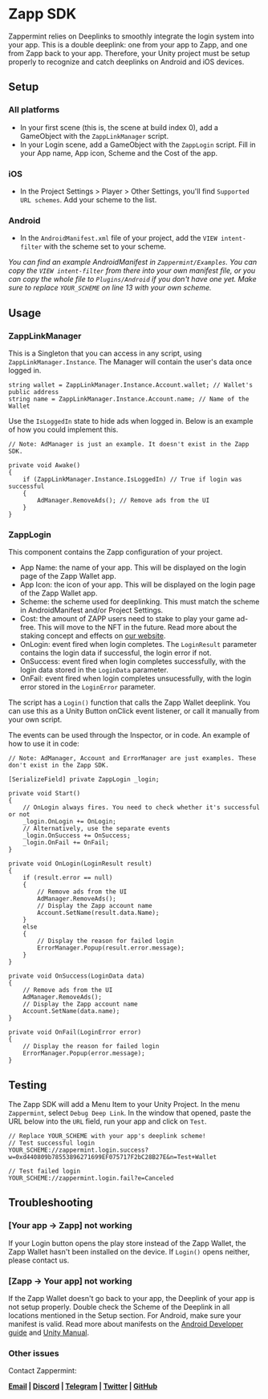 # Zapp SDK
Zappermint relies on Deeplinks to smoothly integrate the login system into your app. This is a double deeplink: one from your app to Zapp, and one from Zapp back to your app. Therefore, your Unity project must be setup properly to recognize and catch deeplinks on Android and iOS devices.

## Setup
### All platforms
- In your first scene (this is, the scene at build index 0), add a GameObject with the `ZappLinkManager` script. 
- In your Login scene, add a GameObject with the `ZappLogin` script. Fill in your App name, App icon, Scheme and the Cost of the app.

### iOS
- In the Project Settings > Player > Other Settings, you'll find `Supported URL schemes`. Add your scheme to the list.

### Android
- In the `AndroidManifest.xml` file of your project, add the `VIEW intent-filter` with the scheme set to your scheme.

_You can find an example AndroidManifest in _`Zappermint/Examples`_. You can copy the _`VIEW intent-filter`_ from there into your own manifest file, or you can copy the whole file to _`Plugins/Android`_ if you don't have one yet. Make sure to replace _`YOUR_SCHEME`_ on line 13 with your own scheme._

## Usage
### ZappLinkManager
This is a Singleton that you can access in any script, using `ZappLinkManager.Instance`. The Manager will contain the user's data once logged in. 
```CSharp
string wallet = ZappLinkManager.Instance.Account.wallet; // Wallet's public address
string name = ZappLinkManager.Instance.Account.name; // Name of the Wallet
```
Use the `IsLoggedIn` state to hide ads when logged in. Below is an example of how you could implement this.

```CSharp
// Note: AdManager is just an example. It doesn't exist in the Zapp SDK.

private void Awake() 
{
    if (ZappLinkManager.Instance.IsLoggedIn) // True if login was successful
    {
        AdManager.RemoveAds(); // Remove ads from the UI
    }
}
```

### ZappLogin
This component contains the Zapp configuration of your project.
- App Name: the name of your app. This will be displayed on the login page of the Zapp Wallet app.
- App Icon: the icon of your app. This will be displayed on the login page of the Zapp Wallet app.
- Scheme: the scheme used for deeplinking. This must match the scheme in AndroidManifest and/or Project Settings.
- Cost: the amount of ZAPP users need to stake to play your game ad-free. This will move to the NFT in the future. Read more about the staking concept and effects on [our website](https://zappermint.com).
- OnLogin: event fired when login completes. The `LoginResult` parameter contains the login data if successful, the login error if not.
- OnSuccess: event fired when login completes successfully, with the login data stored in the `LoginData` parameter.
- OnFail: event fired when login completes unsucessfully, with the login error stored in the `LoginError` parameter.

The script has a `Login()` function that calls the Zapp Wallet deeplink. You can use this as a Unity Button onClick event listener, or call it manually from your own script.

The events can be used through the Inspector, or in code. An example of how to use it in code:
```CSharp
// Note: AdManager, Account and ErrorManager are just examples. These don't exist in the Zapp SDK.

[SerializeField] private ZappLogin _login;

private void Start() 
{
    // OnLogin always fires. You need to check whether it's successful or not
    _login.OnLogin += OnLogin;
    // Alternatively, use the separate events
    _login.OnSuccess += OnSuccess;
    _login.OnFail += OnFail;
}

private void OnLogin(LoginResult result) 
{
    if (result.error == null) 
    {
        // Remove ads from the UI
        AdManager.RemoveAds(); 
        // Display the Zapp account name
        Account.SetName(result.data.Name);
    }
    else
    {
        // Display the reason for failed login
        ErrorManager.Popup(result.error.message); 
    }
}

private void OnSuccess(LoginData data) 
{
    // Remove ads from the UI
    AdManager.RemoveAds();
    // Display the Zapp account name
    Account.SetName(data.name);
}

private void OnFail(LoginError error) 
{
    // Display the reason for failed login
    ErrorManager.Popup(error.message); 
}
```

## Testing
The Zapp SDK will add a Menu Item to your Unity Project. In the menu `Zappermint`, select `Debug Deep Link`. In the window that opened, paste the URL below into the `URL` field, run your app and click on `Test`.
```
// Replace YOUR_SCHEME with your app's deeplink scheme!
// Test successful login
YOUR_SCHEME://zappermint.login.success?w=0xd440809b78553896271699EF075717F2bC28B27E&n=Test+Wallet

// Test failed login
YOUR_SCHEME://zappermint.login.fail?e=Canceled
```

## Troubleshooting
### [Your app → Zapp] not working
If your Login button opens the play store instead of the Zapp Wallet, the Zapp Wallet hasn't been installed on the device. If `Login()` opens neither, please contact us.

### [Zapp → Your app] not working
If the Zapp Wallet doesn't go back to your app, the Deeplink of your app is not setup properly. Double check the Scheme of the Deeplink in all locations mentioned in the Setup section. For Android, make sure your manifest is valid. Read more about manifests on the [Android Developer guide](https://developer.android.com/guide/topics/manifest/manifest-intro) and [Unity Manual](https://docs.unity3d.com/Manual/android-manifest.html).

### Other issues
Contact Zappermint:

**[Email](mailto:hello@zappermint.com) | [Discord](https://discord.gg/4R28ZVQgVk) | [Telegram](https://t.me/Zappermint) | [Twitter](https://twitter.com/ZappermintApp) | [GitHub](https://github.com/Zappermint/ZappermintSDK)**
